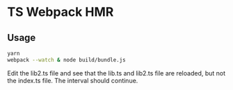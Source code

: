 # TS Webpack HMR

## Usage

```bash
yarn
webpack --watch & node build/bundle.js
```

Edit the lib2.ts file and see that the lib.ts and lib2.ts file are reloaded, but not the index.ts file. The interval should continue.
